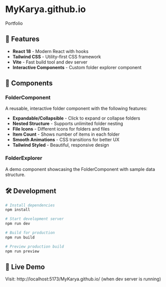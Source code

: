 # MyKarya.github.io
Portfolio

## 🚀 Features

- **React 18** - Modern React with hooks
- **Tailwind CSS** - Utility-first CSS framework
- **Vite** - Fast build tool and dev server
- **Interactive Components** - Custom folder explorer component

## 📁 Components

### FolderComponent
A reusable, interactive folder component with the following features:
- **Expandable/Collapsible** - Click to expand or collapse folders
- **Nested Structure** - Supports unlimited folder nesting
- **File Icons** - Different icons for folders and files
- **Item Count** - Shows number of items in each folder
- **Smooth Animations** - CSS transitions for better UX
- **Tailwind Styled** - Beautiful, responsive design

### FolderExplorer
A demo component showcasing the FolderComponent with sample data structure.

## 🛠️ Development

```bash
# Install dependencies
npm install

# Start development server
npm run dev

# Build for production
npm run build

# Preview production build
npm run preview
```

## 📱 Live Demo
Visit: http://localhost:5173/MyKarya.github.io/ (when dev server is running)
